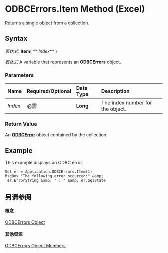 
# ODBCErrors.Item Method (Excel)

Returns a single object from a collection.


## Syntax

 _表达式_. **Item**( ** _Index_** )

 _表达式_ A variable that represents an **ODBCErrors** object.


### Parameters



|**Name**|**Required/Optional**|**Data Type**|**Description**|
|:-----|:-----|:-----|:-----|
| _Index_|必需|**Long**|The index number for the object.|

### Return Value

An  **[ODBCError](a256d466-7fa1-4b0f-fe01-c2640743e7e9.md)** object contained by the collection.


## Example

This example displays an ODBC error.


```
Set er = Application.ODBCErrors.Item(1) 
MsgBox "The following error occurred:" &amp; 
 er.ErrorString &amp; " : " &amp; er.SqlState
```


## 另请参阅


#### 概念


[ODBCErrors Object](2f1c8a6b-2b9d-fc2c-7caa-289652ac8e24.md)
#### 其他资源


[ODBCErrors Object Members](http://msdn.microsoft.com/library/f59038ac-2664-73db-5165-6940a1cf1dd7%28Office.15%29.aspx)